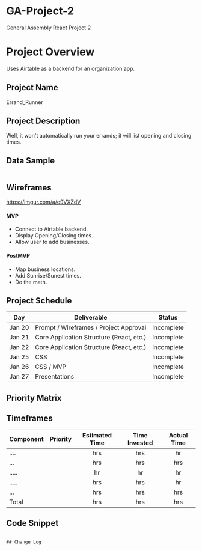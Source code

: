 # GA-Project-2

General Assembly React Project 2

# Project Overview

Uses Airtable as a backend for an organization app. 

## Project Name

Errand_Runner 

## Project Description

Well, it won't automatically run your errands; it will list opening and closing times. 

## Data Sample

```

```

## Wireframes

https://imgur.com/a/e9VXZdV


#### MVP

- Connect to Airtable backend.
- Display Opening/Closing times.
- Allow user to add businesses. 

#### PostMVP

- Map business locations.
- Add Sunrise/Sunest times. 
- Do the math. 

## Project Schedule



| Day    | Deliverable                                        | Status     |
| ------ | -------------------------------------------------- | ---------- |
| Jan 20 | Prompt / Wireframes / Project Approval             | Incomplete |
| Jan 21 | Core Application Structure (React, etc.)           | Incomplete |
| Jan 22 | Core Application Structure (React, etc.)           | Incomplete |
| Jan 25 | CSS                                                | Incomplete |
| Jan 26 | CSS / MVP                                          | Incomplete |
| Jan 27 | Presentations                                      | Incomplete |

## Priority Matrix



## Timeframes

| Component | Priority | Estimated Time | Time Invested | Actual Time |
| --------- | :------: | :------------: | :-----------: | :---------: |
| ....      |          |        hrs     |       hrs     |       hr    |
| ...       |          |        hrs     |       hrs     |       hrs   |
| .....     |          |        hr      |       hr      |       hr    |
| .....     |          |       hrs      |       hrs     |       hr    |
| ...       |          |        hrs     |       hrs     |       hrs   |
| Total     |          |        hrs     |       hrs     |       hrs   |

## Code Snippet



```

## Change Log


```
